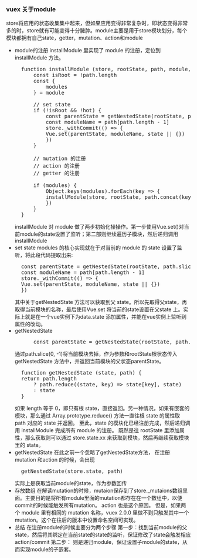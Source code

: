 ### vuex 关于module

store将应用的状态收集集中起来，但如果应用变得非常复杂时，即状态变得非常多的时，store就有可能变得十分臃肿。module主要是用于store模块划分，每个模块都拥有自己state，getter，mutation、action和module

- module的注册
  installModule 里实现了 module 的注册，定位到 installModule 方法。
  <pre>
    function installModule (store, rootState, path, module, hot) {
        const isRoot = !path.length
        const {
            modules
        } = module

        // set state
        if (!isRoot && !hot) {
            const parentState = getNestedState(rootState, path.slice(0, -1))
            const moduleName = path[path.length - 1]
            store._withCommit(() => {
            Vue.set(parentState, moduleName, state || {})
            })
        }
        
        // mutation 的注册
        // action 的注册
        // getter 的注册

        if (modules) {
            Object.keys(modules).forEach(key => {
            installModule(store, rootState, path.concat(key), modules[key], hot)
            })
        }
    }
  </pre>
   installModule 对 module 做了两步初始化操操作。第一步使用Vue.set()对当前module的state设置了监听；第二部则继续遍历子模块，然后递归调用installModule
- set state
  modules 的核心实现就在于对当前的 module 的 state 设置了监听，将此段代码提取出来:
  <pre>
    const parentState = getNestedState(rootState, path.slice(0, -1))
    const moduleName = path[path.length - 1]
    store._withCommit(() => {
    Vue.set(parentState, moduleName, state || {})
    })
  </pre>
   其中关于getNestedState 方法可以获取到父 state。所以先取得父state，再取得当前模块的名称，最后使用Vue.set 将当前的state设置在父state 上。实际上就是在一个vue实例下为data.state 添加属性，并能在vue实例上监听到属性的改动。
- getNestedState
  <pre>
        const parentState = getNestedState(rootState, path.slice(0, -1))
  </pre>
  通过path.slice(0, -1)将当前模块去掉，作为参数和rootState根状态传入getNestedState 方法中，并返回当前模块的父状态parentState。
  <pre>
    function getNestedState (state, path) {
    return path.length
        ? path.reduce((state, key) => state[key], state)
        : state
    }
  </pre>
  如果 length 等于 0，即只有根 state，直接返回。另一种情况，如果有嵌套的模块，那么通过 Array.prototype.reduce() 方法一直往根 state 的属性取 path 对应的 state 并返回。
  至此，state 的模块化已经注册完成，然后递归调用 installModule 完成所有 module 的注册。
  既然是往 rootState 里添加属性，那么获取则可以通过 store.state.xx 来获取到模块，然后再继续获取模块里的 state。
- getNestedState
  在此之前一个忽略了getNestedState方法， 在注册mutation 和action 的时候，会出现
  <pre>
    getNestedState(store.state, path)
  </pre>
  实际上是获取当前module的state，作为参数回传
- 存放数组
  在解读mutation的时候，mutaion保存到了store._mutaions数组里面。主要目的是将所有module里面的mutation都存在在一个数组中，以便commit的时候能触发所有mutation。
  action 也是这个原因。
  但是，如果两个 module 里有相同的 mutation 名称，vuex 2.0.0 里做不到只触发其中一个 mutation。这个在往后的版本中设置命名空间可实现。
- 总结
  在注册module的时候主要分为两个步骤
  第一步：找到当前module的父state，然后将其绑定在当前state的state的监听，保证修改了state会触发相应action/commit
  第二步： 则是递归module，保证设置子module的state，从而实现module的子嵌套。